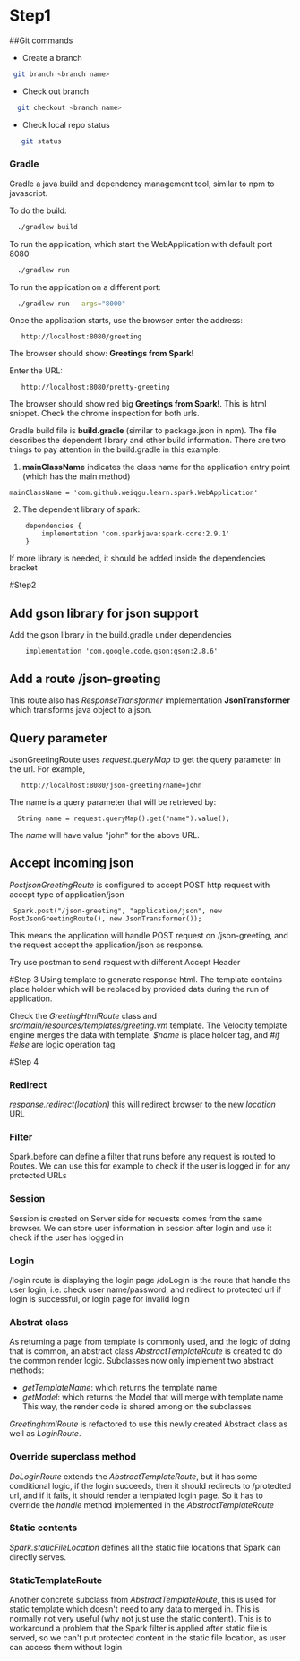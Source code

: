 # Step1
##Git commands
 
 * Create a branch
 ```bash
  git branch <branch name> 
 ```
 
 * Check out branch
 
 ```bash
   git checkout <branch name> 
 ```

 * Check local repo status
 ```bash
    git status
  ```


### Gradle
Gradle a java build and dependency management tool, similar to npm to javascript.

To do the build:

```bash
  ./gradlew build 
```

To run the application, which start the WebApplication with default port 8080
```bash
  ./gradlew run
```

To run the application on a different port:
```bash
  ./gradlew run --args="8000"
```

Once the application starts, use the browser enter the address:

```
   http://localhost:8080/greeting
```

The browser should show: **Greetings from Spark!**

  
Enter the URL:
```
   http://localhost:8080/pretty-greeting
```

The browser should show red big **Greetings from Spark!**. This is html snippet. Check the chrome inspection for both urls.

Gradle build file is **build.gradle** (similar to package.json in npm). The file describes the dependent library and other
build information.  There are two things to pay attention in the build.gradle in this example:
1. **mainClassName** indicates the class name for the application entry point (which has the main method)
 ```
 mainClassName = 'com.github.weiqgu.learn.spark.WebApplication'
```

2. The dependent library of spark:
```
    dependencies {
        implementation 'com.sparkjava:spark-core:2.9.1'
    }
```

  If more library is needed, it should be added inside the dependencies bracket
  
  
  #Step2
  
  ## Add gson library for json support
  
  Add the gson library in the build.gradle under dependencies
  ```
      implementation 'com.google.code.gson:gson:2.8.6'
  ```
  
  ## Add a route /json-greeting
  This route also has *ResponseTransformer* implementation **JsonTransformer** which transforms java object to a json.
  
  ## Query parameter
  JsonGreetingRoute uses *request.queryMap* to get the query parameter in the url. For example, 
  ```
     http://localhost:8080/json-greeting?name=john
  ```
  The name is a query parameter that will be retrieved by:
  ```
    String name = request.queryMap().get("name").value();
  ```
  The *name* will have value "john" for the above URL.
  
  ## Accept incoming json
  *PostjsonGreetingRoute* is configured to accept POST http request with accept type of application/json
  ```
   Spark.post("/json-greeting", "application/json", new PostJsonGreetingRoute(), new JsonTransformer());    
  ```
  This means the application will handle POST request on /json-greeting, and the request accept the application/json as
  response.
  
  Try use postman to send request with different Accept Header
   
  #Step 3
  Using template to generate response html.  The template contains place holder which will be replaced 
  by provided data during the run of application.
  
  Check the *GreetingHtmlRoute* class and *src/main/resources/templates/greeting.vm* template.  The Velocity
  template engine merges the data with template. *$name* is place holder tag, and *#if* *#else* are logic
  operation tag 
  
  #Step 4
  
  ### Redirect
    
   *response.redirect(location)* this will redirect browser to the new *location* URL  
    
  ### Filter
  Spark.before can define a filter that runs before any request is routed to Routes.  We can use this for example to check
  if the user is logged in for any protected URLs
  
  ### Session
  Session is created on Server side for requests comes from the same browser. We can store user information in session 
  after login and use it check if the user has logged in
  
  ### Login
  /login route is displaying the login page
  /doLogin is the route that handle the user login, i.e. check user name/password, and redirect to protected url if login is successful,
  or login page for invalid login
  
  ### Abstrat class
  As returning a page from template is commonly used, and the logic of doing that is common, an abstract class
  *AbstractTemplateRoute* is created to do the common render logic. Subclasses now only implement two abstract methods:
  * *getTemplateName*: which returns the template name
  * *getModel*: which returns the Model that will merge with template name
  This way, the render code is shared among on the subclasses
    
  *GreetinghtmlRoute* is refactored to use this newly created Abstract class as well as *LoginRoute*.
  
  ### Override superclass method
  *DoLoginRoute* extends the *AbstractTemplateRoute*, but it has some conditional logic, if the login succeeds, then it should redirects
  to /protedted url, and if it fails, it should render a templated login page.  So it has to override the *handle* method implemented in
  the *AbstractTemplateRoute*
  
  ### Static contents
  *Spark.staticFileLocation* defines all the static file locations that Spark can directly serves.
  
  ### StaticTemplateRoute
  Another concrete subclass from *AbstractTemplateRoute*, this is used for static template which doesn't need to any data to merged in.
  This is normally not very useful (why not just use the static content).  This is to workaround a problem that the Spark filter is 
  applied after static file is served, so we can't put protected content in the static file location, as user can access them without
  login
